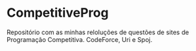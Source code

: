 # CompetitiveProg
Repositório com as minhas reloluções de questões de sites de Programação Competitiva. CodeForce, Uri e Spoj.
